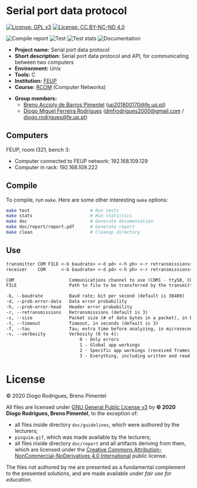 <!--
Copyright (C) 2020 Diogo Rodrigues, Breno Pimentel
Distributed under the terms of the GNU General Public License, version 3
-->

# Serial port data protocol

[![License: GPL v3](https://img.shields.io/badge/License-GPLv3-blue.svg)](https://www.gnu.org/licenses/gpl-3.0)
[![License: CC BY-NC-ND 4.0](https://img.shields.io/badge/License-CC%20BY--NC--ND%204.0-lightgrey.svg)](https://creativecommons.org/licenses/by-nc-nd/4.0/)

![Compile report](https://github.com/dmfrodrigues/feup-rcom-l1/workflows/Compile%20report/badge.svg)
![Test](https://github.com/dmfrodrigues/feup-rcom-l1/workflows/Test/badge.svg)
![Test stats](https://github.com/dmfrodrigues/feup-rcom-l1/workflows/Test%20stats/badge.svg)
![Documentation](https://github.com/dmfrodrigues/feup-rcom-l1/workflows/Documentation/badge.svg)

- **Project name:** Serial port data protocol
- **Short description:** Serial port data protocol and API, for communicating between two computers
- **Environment:** Unix
- **Tools:** C
- **Institution:** [FEUP](https://sigarra.up.pt/feup/en/web_page.Inicial)
- **Course:** [RCOM](https://sigarra.up.pt/feup/en/UCURR_GERAL.FICHA_UC_VIEW?pv_ocorrencia_id=459483) (Computer Networks)
<!-- - **Project grade:** ??.?/20.0 -->
- **Group members:**
    - [Breno Accioly de Barros Pimentel](https://github.com/BrenoAccioly) (<up201800170@fe.up.pt>)
    - [Diogo Miguel Ferreira Rodrigues](https://github.com/dmfrodrigues) (<dmfrodrigues2000@gmail.com> / <diogo.rodrigues@fe.up.pt>)

## Computers

FEUP, room I321, bench 3:
- Computer connected to FEUP network: 192.168.109.129
- Computer in rack: 192.168.109.222

## Compile

To compile, run `make`. Here are some other interesting `make` options:

```sh
make test                       # Run tests
make stats                      # Run statistics
make doc                        # Generate documentation
make doc/report/report.pdf      # Generate report
make clean                      # Cleanup directory
```

## Use

```txt
transmitter COM FILE <-b baudrate> <-d pd> <-h ph> <-r retransmissions> <-s size> <-t timeout> <-T tau> <-v verbosity>
receiver    COM      <-b baudrate> <-d pd> <-h ph> <-r retransmissions> <-s size> <-t timeout> <-T tau> <-v verbosity>

COM                     Communications channel to use (COM1 - ttyS0, COM2 - ttyS1, ...)
FILE                    Path to file to be transferred by the transmitter

-b, --baudrate          Baud rate; bit per second (default is 38400)
-d, --prob-error-data   Data error probability
-h, --prob-error-head   Header error probability
-r, --retransmissions   Retransmissions (default is 3)
-s, --size              Packet size (# of data bytes in a packet), in bytes (default is APP_MAX_SIZE, which is 4092)
-t, --timeout           Timeout, in seconds (default is 3)
-T, --tau               Tau; extra time before analyzing, in microseconds (default is 0)
-v, --verbosity         Verbosity (0 to 4):
                            0 - Only errors
							1 - Global app workings
							2 - Specific app workings (received frames, ...)
							3 - Everything, including written and read bytes
```

# License

© 2020 Diogo Rodrigues, Breno Pimentel

All files are licensed under [GNU General Public License v3](LICENSE) by **© 2020 Diogo Rodrigues, Breno Pimentel**, to the exception of:
- all files inside directory `doc/guidelines`, which were authored by the lecturers;
- `pinguim.gif`, which was made available by the lecturers;
- all files inside directory `doc/report` and all artifacts deriving from them, which are licensed under the [Creative Commons Attribution-NonCommercial-NoDerivatives 4.0 International](doc/report/LICENSE) public license.

The files not authored by me are presented as a fundamental complement to the presented solutions, and are made available under *fair use for education*.
